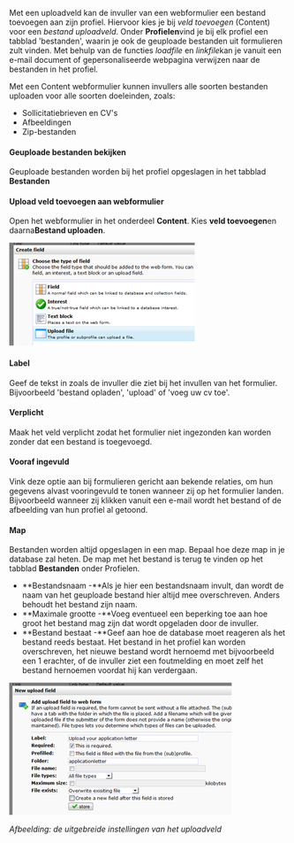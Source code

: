 Met een uploadveld kan de invuller van een webformulier een bestand
toevoegen aan zijn profiel. Hiervoor kies je bij *veld toevoegen*
(Content) voor een *bestand uploadveld*. Onder **Profielen**vind je bij
elk profiel een tabblad 'bestanden', waarin je ook de geuploade
bestanden uit formulieren zult vinden. Met behulp van de functies
*loadfile* en *linkfile*kan je vanuit een e-mail document of
gepersonaliseerde webpagina verwijzen naar de bestanden in het profiel.

Met een Content webformulier kunnen invullers alle soorten bestanden
uploaden voor alle soorten doeleinden, zoals:

-   Sollicitatiebrieven en CV's
-   Afbeeldingen
-   Zip-bestanden

#### Geuploade bestanden bekijken

Geuploade bestanden worden bij het profiel opgeslagen in het tabblad
**Bestanden**

#### Upload veld toevoegen aan webformulier

Open het webformulier in het onderdeel **Content**. Kies **veld
toevoegen**en daarna**Bestand uploaden**.

![add upload field](../images/adduploadfield.png)

#### Label

Geef de tekst in zoals de invuller die ziet bij het invullen van het
formulier. Bijvoorbeeld 'bestand opladen', 'upload' of 'voeg uw cv toe'.

#### Verplicht

Maak het veld verplicht zodat het formulier niet ingezonden kan worden
zonder dat een bestand is toegevoegd.

#### Vooraf ingevuld

Vink deze optie aan bij formulieren gericht aan bekende relaties, om hun
gegevens alvast vooringevuld te tonen wanneer zij op het formulier
landen. Bijvoorbeeld wanneer zij klikken vanuit een e-mail wordt het
bestand of de afbeelding van hun profiel al getoond.

#### Map

Bestanden worden altijd opgeslagen in een map. Bepaal hoe deze map in je
database zal heten. De map met het bestand is terug te vinden op het
tabblad **Bestanden** onder Profielen.

-   **Bestandsnaam -**Als je hier een bestandsnaam invult, dan wordt de
    naam van het geuploade bestand hier altijd mee overschreven. Anders
    behoudt het bestand zijn naam.
-   **Maximale grootte -**Voeg eventueel een beperking toe aan hoe groot
    het bestand mag zijn dat wordt opgeladen door de invuller.
-   **Bestand bestaat -**Geef aan hoe de database moet reageren als het
    bestand reeds bestaat. Het bestand in het profiel kan worden
    overschreven, het nieuwe bestand wordt hernoemd met bijvoorbeeld een
    1 erachter, of de invuller ziet een foutmelding en moet zelf het
    bestand hernoemen voordat hij kan verdergaan.

![Edit the properties of the upload field](../images/edituploadfield.png)

*Afbeelding: de uitgebreide instellingen van het uploadveld*
